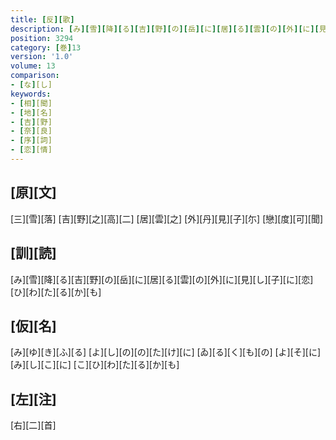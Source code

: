 ```yaml
---
title: [反][歌]
description: [み][雪][降][る][吉][野][の][岳][に][居][る][雲][の][外][に][見][し][子][に][恋][ひ][わ][た][る][か][も]
position: 3294
category: [巻]13
version: '1.0'
volume: 13
comparison:
- [な][し]
keywords:
- [相][聞]
- [地][名]
- [吉][野]
- [奈][良]
- [序][詞]
- [恋][情]
---
```


## [原][文]

[三][雪][落] [吉][野][之][高][二] [居][雲][之] [外][丹][見][子][尓] [戀][度][可][聞]

## [訓][読]

[み][雪][降][る][吉][野][の][岳][に][居][る][雲][の][外][に][見][し][子][に][恋][ひ][わ][た][る][か][も]

## [仮][名]

[み][ゆ][き][ふ][る] [よ][し][の][の][た][け][に] [ゐ][る][く][も][の] [よ][そ][に][み][し][こ][に] [こ][ひ][わ][た][る][か][も]

## [左][注]

[右][二][首]
